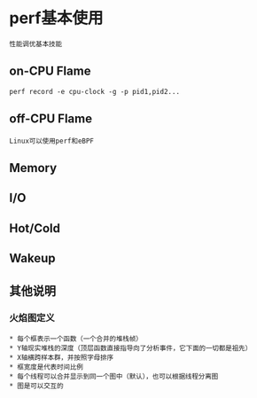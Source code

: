 # perf基本使用
```
性能调优基本技能
```

## on-CPU Flame
```
perf record -e cpu-clock -g -p pid1,pid2...
```

## off-CPU Flame
```
Linux可以使用perf和eBPF
```

## Memory

## I/O

## Hot/Cold

## Wakeup

## 其他说明

### 火焰图定义
	* 每个框表示一个函数（一个合并的堆栈帧）
	* Y轴现实堆栈的深度（顶层函数直接指导向了分析事件，它下面的一切都是祖先）
	* X轴横跨样本群，并按照字母排序
	* 框宽度是代表时间比例
	* 每个线程可以合并显示到同一个图中（默认），也可以根据线程分离图
	* 图是可以交互的

